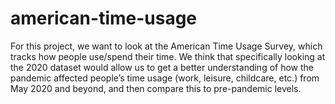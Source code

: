 # american-time-usage
For this project, we want to look at the American Time Usage Survey, which tracks how people use/spend their time. We think that specifically looking at the 2020 dataset would allow us to get a better understanding of how the pandemic affected people’s time usage (work, leisure, childcare, etc.) from May 2020 and beyond, and then compare this to pre-pandemic levels. 
